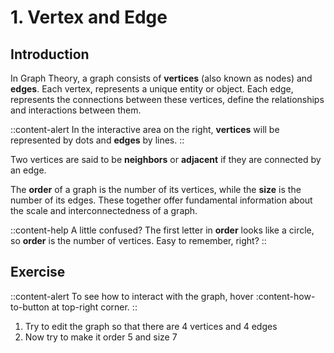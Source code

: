 # 1. Vertex and Edge

## Introduction

In Graph Theory, a graph consists of **vertices** (also known as nodes) and **edges**. Each vertex, represents a unique entity or object. Each edge, represents the connections between these vertices, define the relationships and interactions between them.

::content-alert
In the interactive area on the right, **vertices** will be represented by dots and **edges** by lines.
::

Two vertices are said to be **neighbors** or **adjacent** if they are connected by an edge.

The **order** of a graph is the number of its vertices, while the **size** is the number of its edges. These together offer fundamental information about the scale and interconnectedness of a graph.

::content-help
A little confused? The first letter in **order** looks like a circle, so **order** is the number of vertices. Easy to remember, right?
::

## Exercise

::content-alert
To see how to interact with the graph, hover :content-how-to-button at top-right corner.
::

1. Try to edit the graph so that there are 4 vertices and 4 edges
2. Now try to make it order 5 and size 7

<!-- TODO: Add prev / next lesson button -->